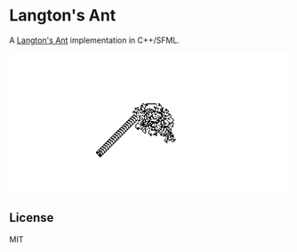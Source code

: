 # Langton's Ant
A [Langton's Ant](https://en.wikipedia.org/wiki/Langton%27s_ant)
implementation in C++/SFML.

![A Langton's Ant image](https://github.com/nathiss/Ant/raw/master/.github/ant.png)

## License
MIT
